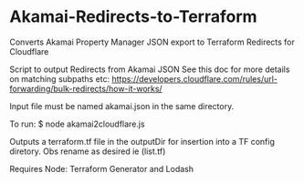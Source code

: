 # Akamai-Redirects-to-Terraform
Converts Akamai Property Manager JSON export to Terraform Redirects for Cloudflare

Script to output Redirects from Akamai JSON
See this doc for more details on matching subpaths etc: https://developers.cloudflare.com/rules/url-forwarding/bulk-redirects/how-it-works/

Input file must be named akamai.json in the same directory.

To run: $ node akamai2cloudflare.js

Outputs a terraform.tf file in the outputDir for insertion into a TF config diretory. Obs rename as desired ie (list.tf)

Requires Node: Terraform Generator and Lodash
